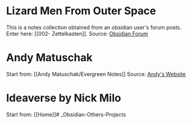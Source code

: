 # Lizard Men From Outer Space

This is a notes collection obtained from an obsidian user's forum posts. Enter here: [[002- Zettelkasten]].
Source: [Obsidian Forum](https://forum.obsidian.md/t/obsidian-zettelkasten/1999)

# Andy Matuschak

Start from: [[Andy Matuschak/Evergreen Notes]]
Source: [Andy's Website](https://notes.andymatuschak.org/About_these_notes?stackedNotes=z5E5QawiXCMbtNtupvxeoEX)

# Ideaverse by Nick Milo

Start from: [[Home]]# _Obsidian-Others-Projects
